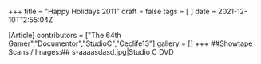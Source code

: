 +++
title = "Happy Holidays 2011"
draft = false
tags = [ ]
date = 2021-12-10T12:55:04Z

[Article]
contributors = ["The 64th Gamer","Documentor","StudioC","Ceclife13"]
gallery = []
+++
##Showtape Scans / Images:##
<gallery>
s-aaaasdasd.jpg|Studio C DVD
</gallery>